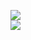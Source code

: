 [![](https://img.shields.io/badge/Made%20With-Github%20Spray-lightgrey.svg?style=for-the-badge&logo=github)](https://github.com/Annihil/github-spray#17118)  
[![](https://i.imgur.com/2DrTn0Z.gif)](https://github.com/Annihil/github-spray)